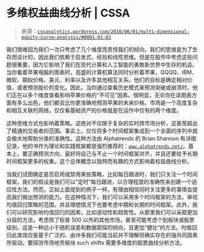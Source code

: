 <!--yml

category: 未分类

date: 2024-05-12 18:24:37

-->

# 多维权益曲线分析 | CSSA

> 来源：[`cssanalytics.wordpress.com/2010/06/01/multi-dimensional-equity-curve-analysis/#0001-01-01`](https://cssanalytics.wordpress.com/2010/06/01/multi-dimensional-equity-curve-analysis/#0001-01-01)

我们很难因为我们一次只考虑了几个维度而责怪我们的倾向。我们的思维是为了生存而设计的，因此我们依赖于启发式、经验和线性思维。但是在股市中考虑这些问题很重要，因为它影响了我们在现代计算和人工智能的勇敢新世界中生存的机会。当你看着苹果电脑的图表时，高盛的计算机算法同时分析着苹果、QQQQ、IBM、微软、期权价格、美元、利率以及许多其他相互关系。他们的目标是确定相对价值，或者预测股价的变化。因此，当你通过查看历史模式来预测突破或崩溃时，他们正在以多个维度查看影响苹果价格的“不可见”因素。很明显，无论你在读图表方面有多么出色，他们都会比你更准确地预测苹果的未来价格。市场是一个高度复杂和相互关联的网络，仅仅看基础资产的价格就是在运作中仅有的两个维度。

这种思维方式也影响着策略。这绝对不仅限于复杂的实时跨市场分析，这甚至超出了精通的交易者的范围。事实上，仅仅将多个时间框架集成到一个全面的序列中就会极大地帮助分类的准确性。这种方法由 Alphatrends 的 Brian Shannon 有详细记录，他的书作为理论和实践框架都是强烈推荐的：[`www.alphatrends.net/`](http://www.alphatrends.net/)。基本上，要正确预测方向，最好将自己与不止一个时间框架对齐，并且还要给予长期时间框架更多的权重。这个总体概念以独特而有趣的方式影响着权益曲线分析。

当我们试图确定是否启用或禁用某些策略，比如每日跟进时，我们只关注一个时间框架。我们的假设是我们可以“定时”每日跟进，以合理程度的准确性来创建一个适应性方法。然而，正如上面提到的例子一样，有理由相信同时关注更多的事情会提高我们做出预测的能力。在这种情况下，我们可以采用多个时间框架的方法，审视均值回归策略的范围，并且理想情况下也要考虑中期和长期的时间框架。此外，我们可以研究影响均值回归的因素，比如波动性和趋势性。从那里我们可以采取更加分层的方法，考虑除了标普 500 以外的其他市场，甚至可能考虑个别板块或股票级别。这是一种远小于随机误差和数据窥探的倾向，且更加“健壮”的方法。均值回归此类效应是基于广泛的、由许多我们可能当前并不理解但确实存在的强共同因素所驱动。要探测市场地壳板块 such shifts 需要多维度的股票曲线分析方法。
